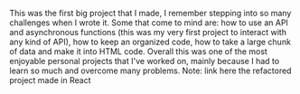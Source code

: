 This was the first big project that I made, I remember stepping into so many challenges when I wrote it. Some that come to mind are: how to use an API and asynchronous functions (this was my very first project to interact with any kind of API), how to keep an organized code, how to take a large chunk of data and make it into HTML code. Overall this was one of the most enjoyable personal projects that I've worked on, mainly because I had to learn so much and overcome many problems. Note: link here the refactored project made in React
